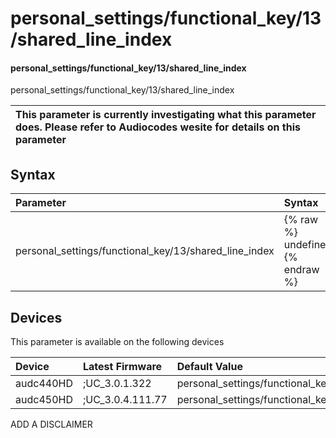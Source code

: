 ﻿---
description: personal_settings/functional_key/13/shared_line_index
search: false
---

# personal_settings/functional_key/13/shared_line_index

#### personal_settings/functional_key/13/shared_line_index

personal_settings/functional_key/13/shared_line_index


| This parameter is currently investigating what this parameter does. Please refer to Audiocodes wesite for details on this parameter | 
| :--- |

## Syntax
| Parameter | Syntax |
| :--- | :--- |
|personal_settings/functional_key/13/shared_line_index | {% raw %} undefined {% endraw %}|

## Devices
This parameter is available on the following devices

| Device | Latest Firmware | Default Value |
|:---|:---|:---|
| audc440HD | ;UC_3.0.1.322 | personal_settings/functional_key/13/shared_line_index=0 
| audc450HD | ;UC_3.0.4.111.77 | personal_settings/functional_key/13/shared_line_index=0 

ADD A DISCLAIMER
